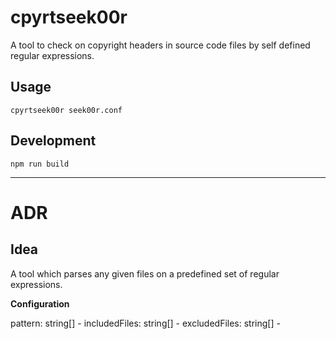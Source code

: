 # cpyrtseek00r
A tool to check on copyright headers in source code files by self defined regular expressions.

## Usage

```
cpyrtseek00r seek00r.conf 
```


## Development

```
npm run build
```


---

# ADR

## Idea

A tool which parses any given files on a predefined set of regular expressions.

**Configuration**

pattern: string[] - 
includedFiles: string[] - 
excludedFiles: string[] - 

